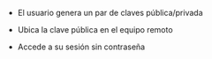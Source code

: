 - El usuario genera un par de claves pública/privada
    
- Ubica la clave pública en el equipo remoto
    
- Accede a su sesión sin contraseña